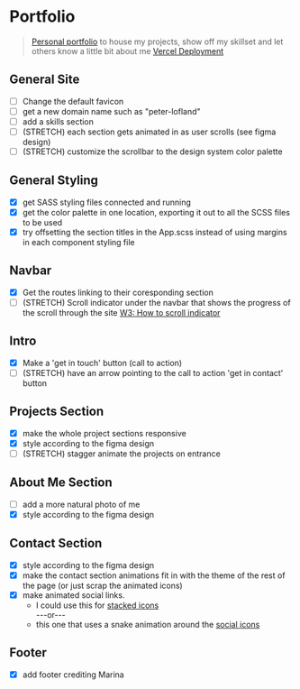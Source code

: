 # Portfolio

> [Personal portfolio](https://personal-portfolio-cyan.vercel.app/) to house my projects, show off my skillset and let others know a little bit about me
> [Vercel Deployment](https://vercel.com/plofland/personal-portfolio/FNbipnayPjjjJtN5rCfKmqX6SE6C)
## General Site

- [ ] Change the default favicon
- [ ] get a new domain name such as "peter-lofland"
- [ ] add a skills section
- [ ] (STRETCH) each section gets animated in as user scrolls (see figma design)
- [ ] (STRETCH) customize the scrollbar to the design system color palette

## General Styling

- [x] get SASS styling files connected and running
- [x] get the color palette in one location, exporting it out to all the SCSS files to be used
- [x] try offsetting the section titles in the App.scss instead of using margins in each component styling file

## Navbar
- [x] Get the routes linking to their coresponding section
- [ ] (STRETCH) Scroll indicator under the navbar that shows the progress of the scroll through the site [W3: How to scroll indicator](https://www.w3schools.com/howto/howto_js_scroll_indicator.asp)

## Intro
- [x] Make a 'get in touch' button (call to action)
- [ ] (STRETCH) have an arrow pointing to the call to action 'get in contact' button

## Projects Section

- [x] make the whole project sections responsive
- [x] style according to the figma design
- [ ] (STRETCH) stagger animate the projects on entrance

## About Me Section

- [ ] add a more natural photo of me
- [x] style according to the figma design

## Contact Section

- [x] style according to the figma design
- [x] make the contact section animations fit in with the theme of the rest of the page (or just scrap the animated icons)
- [x] make animated social links.
  - I could use this for [stacked icons](https://www.youtube.com/watch?v=AEb_NhCHo9E&list=PL2B-ghQCJHsq1oqe0AJ9QX4tuIl1OPSZx)
    <br/>
    ---or---
    <br/>
  - this one that uses a snake animation around the [social icons](https://youtu.be/KYOYVZcZYAI?list=PL2B-ghQCJHsq1oqe0AJ9QX4tuIl1OPSZx&t=143)


## Footer
- [x] add footer crediting Marina